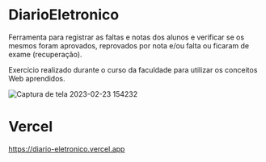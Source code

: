 # DiarioEletronico
Ferramenta para registrar as faltas e notas dos alunos e verificar se os mesmos foram aprovados, reprovados por nota e/ou falta ou ficaram de exame (recuperação).

Exercício realizado durante o curso da faculdade para utilizar os conceitos Web aprendidos.


![Captura de tela 2023-02-23 154232](https://user-images.githubusercontent.com/26415276/221000827-b4898538-1382-4416-91a5-e07a21dc1320.png)

# Vercel
https://diario-eletronico.vercel.app
